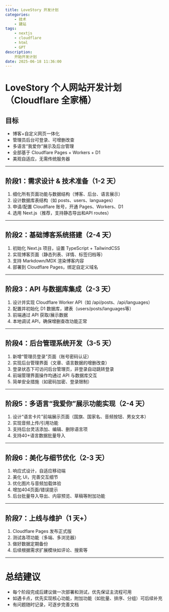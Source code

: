 ```yaml
---
title: LoveStory 开发计划
categories: 
    - 技术
    - 建站
tags: 
    - nextjs
    - cloudflare
    - html
    - GPT
description: 
    开始开发计划
date: 2025-06-18 11:36:00
---
```



# LoveStory 个人网站开发计划（Cloudflare 全家桶）

## 目标
- 博客+自定义网页一体化
- 管理员后台可登录、可增删改查
- 多语言“我爱你”展示及后台管理
- 全部基于 Cloudflare Pages + Workers + D1
- 美观自适应，无需传统服务器

---

## 阶段1：需求设计 & 技术准备（1-2 天）

1. 细化所有页面功能与数据结构（博客、后台、语言展示）
2. 设计数据库表结构（如 posts、users、languages）
3. 申请/配置 Cloudflare 账号，开通 Pages、Workers、D1
4. 选用 Next.js（推荐，支持静态导出和API routes）

---

## 阶段2：基础博客系统搭建（2-4 天）

1. 初始化 Next.js 项目，设置 TypeScript + TailwindCSS
2. 实现博客页面（静态列表、详情、标签归档等）
3. 支持 Markdown/MDX 渲染博客内容
4. 部署到 Cloudflare Pages，绑定自定义域名

---

## 阶段3：API 与数据库集成（2-3 天）

1. 设计并实现 Cloudflare Worker API（如 /api/posts、/api/languages）
2. 配置并初始化 D1 数据库，建表（users/posts/languages等）
3. 前端通过 API 获取/展示数据
4. 本地调试 API，确保增删查改功能正常

---

## 阶段4：后台管理系统开发（3-5 天）

1. 新增“管理员登录”页面（账号密码认证）
2. 实现后台管理界面（文章、语言数据的增删改查）
3. 登录状态下可访问后台管理页，非登录自动跳转登录
4. 前端管理界面操作均通过 API 与数据库交互
5. 简单安全措施（如密码加密、登录限制）

---

## 阶段5：多语言“我爱你”展示功能实现（2-4 天）

1. 设计“语言卡片”前端展示页面（国旗、国家名、音频按钮、男女文本）
2. 实现音频上传/引用功能
3. 支持后台灵活添加、编辑、删除语言项
4. 支持40+语言数据批量导入

---

## 阶段6：美化与细节优化（2-3 天）

1. 响应式设计，自适应移动端
2. 美化 UI，完善交互细节
3. 优化图片与音频加载体验
4. 增加404页面/错误提示
5. 后台批量导入导出、内容预览、草稿等附加功能

---

## 阶段7：上线与维护（1 天+）

1. Cloudflare Pages 发布正式版
2. 测试各项功能（多端、多浏览器）
3. 做好数据定期备份
4. 后续根据需求扩展模块如评论、搜索等

---

# 总结建议

- 每个阶段完成后建议做一次部署和测试，优先保证主流程可用
- 如遇卡点，优先实现核心功能，附加功能（如批量、排序、分组）可后续补充
- 有问题随时记录，可逐步完善文档